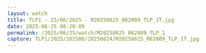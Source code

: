 ```yaml
---
layout: watch
title: TLP1 - 25/06/2025 - M20250625_062009_TLP_1T.jpg
date: 2025-06-25 06:20:09
permalink: /2025/06/25/watch/M20250625_062009_TLP_1
capture: TLP1/2025/202506/20250624/M20250625_062009_TLP_1T.jpg
---
```

